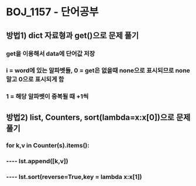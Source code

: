 # BOJ_1157 - 단어공부

<h2> 방법1) dict 자료형과 get()으로 문제 풀기 </h2>
<h3> get을 이용해서 data에 단어값 저장 </h3>
<h3> i = word에 있는 알파벳들, 0 = get은 없을때 none으로 표시되므로 none 말고 0으로 표시되게 함</h3>
<h3> 1 = 해당 알파벳이 중복될 때 +1씩 </h3>



<h2> 방법2) list, Counters, sort(lambda=x:x[0])으로 문제 풀기 </h2>
<h3>for k,v in Counter(s).items():</h3>
<h3> ---- lst.append([k,v])</h3>
<h3> ---- lst.sort(reverse=True,key = lambda x:x[1])</h3>
